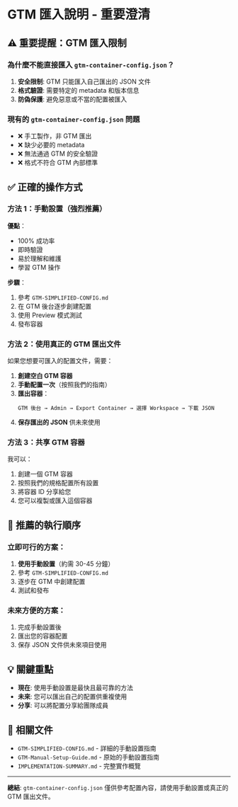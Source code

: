 # GTM 匯入說明 - 重要澄清

## ⚠️ 重要提醒：GTM 匯入限制

### 為什麼不能直接匯入 `gtm-container-config.json`？

1. **安全限制**: GTM 只能匯入自己匯出的 JSON 文件
2. **格式驗證**: 需要特定的 metadata 和版本信息
3. **防偽保護**: 避免惡意或不當的配置被匯入

### 現有的 `gtm-container-config.json` 問題
- ❌ 手工製作，非 GTM 匯出
- ❌ 缺少必要的 metadata
- ❌ 無法通過 GTM 的安全驗證
- ❌ 格式不符合 GTM 內部標準

## ✅ 正確的操作方式

### 方法 1：手動設置（強烈推薦）

**優點**：
- 100% 成功率
- 即時驗證
- 易於理解和維護
- 學習 GTM 操作

**步驟**：
1. 參考 `GTM-SIMPLIFIED-CONFIG.md`
2. 在 GTM 後台逐步創建配置
3. 使用 Preview 模式測試
4. 發布容器

### 方法 2：使用真正的 GTM 匯出文件

如果您想要可匯入的配置文件，需要：

1. **創建空白 GTM 容器**
2. **手動配置一次**（按照我們的指南）
3. **匯出容器**：
   ```
   GTM 後台 → Admin → Export Container → 選擇 Workspace → 下載 JSON
   ```
4. **保存匯出的 JSON** 供未來使用

### 方法 3：共享 GTM 容器

我可以：
1. 創建一個 GTM 容器
2. 按照我們的規格配置所有設置
3. 將容器 ID 分享給您
4. 您可以複製或匯入這個容器

## 🎯 推薦的執行順序

### 立即可行的方案：
1. **使用手動設置**（約需 30-45 分鐘）
2. 參考 `GTM-SIMPLIFIED-CONFIG.md`
3. 逐步在 GTM 中創建配置
4. 測試和發布

### 未來方便的方案：
1. 完成手動設置後
2. 匯出您的容器配置
3. 保存 JSON 文件供未來項目使用

## 💡 關鍵重點

- **現在**: 使用手動設置是最快且最可靠的方法
- **未來**: 您可以匯出自己的配置供重複使用
- **分享**: 可以將配置分享給團隊成員

## 🔗 相關文件

- `GTM-SIMPLIFIED-CONFIG.md` - 詳細的手動設置指南
- `GTM-Manual-Setup-Guide.md` - 原始的手動設置指南
- `IMPLEMENTATION-SUMMARY.md` - 完整實作概覽

---

**總結**: `gtm-container-config.json` 僅供參考配置內容，請使用手動設置或真正的 GTM 匯出文件。 
